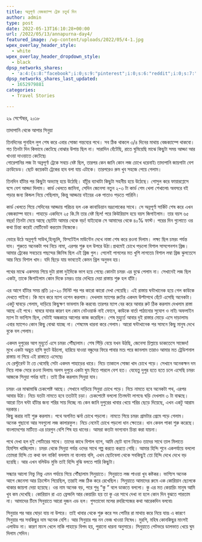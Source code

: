 ```yaml
---
title: অন্নপূর্ণা বেজক্যাম্প ট্রেক চতুর্থ দিন
author: admin
type: post
date: 2022-05-13T16:10:28+00:00
url: /2022/05/13/annapurna-day4/
featured_image: /wp-content/uploads/2022/05/4-1.jpg
wpex_overlay_header_style:
  - white
wpex_overlay_header_dropdown_style:
  - black
dpsp_networks_shares:
  - 'a:4:{s:8:"facebook";i:0;s:9:"pinterest";i:0;s:6:"reddit";i:0;s:7:"twitter";i:0;}'
dpsp_networks_shares_last_updated:
  - 1652979881
categories:
  - Travel Stories

---
```

২৯ সেপ্টেম্বর, ২০১৮

  
তাদাপানি থেকে আপার সিনুয়া

  
তিনদিনের পুনহিল লুপ শেষ করে এবার সোজা গন্তব্যের পথে। সব ঠিক থাকলে ৩/৪ দিনের মাথায় বেজক্যাম্পে থাকবো। গত তিনটা দিন কিভাবে কেটেছে বোঝার উপায় ছিল না। সারাদিন হেঁটেছি, রাতে ঘুমিয়েছি মাঝে কিছুটা সময় আড্ডা আর খাওয়া দাওয়াতে কেটেছে৷  
গোরেপানির লজ টা অন্নপূর্ণা ট্রেকে সবচে বেষ্ট ছিল, তারপর কেন জানি কোন লজ চোখে ধরেনাই৷ তাদাপানি জায়গাটা বেশ ক্রাউডেড। ছোট কয়েকটা ট্রেকের হাব বলা যায় এটাকে। তারপরেও রুম খুব সহজে পেয়ে গেলাম।

  
তিনদিন হাঁটার পর কিছুটা অভ্যাস্থ হয়ে উঠেছি। হাঁটুর ব্যাথাটা কিছুটা সহনীয় হয়ে উঠেছে। গোসুল করে ফায়ারপ্লেসে বসে বেশ আড্ডা দিলাম। কার্ড খেলতে জানিনা, সেদিন জেনেসা নতুন ২-৩ টা কার্ড গেম খেলা শেখালো৷ অবসরে বই পড়ার জন্য কিন্ডল নিয়ে গেছিলাম, কিন্তু আড্ডায় বইয়ের এক পাতাও পড়তে পারিনি।

  
কার্ড খেলতে গিয়ে সেদিনের আড্ডায় পরিচয় হল এক কানাডিয়ান ভদ্রলোকের সাথে। সে অন্নপূর্ণা সার্কিট শেষ করে এখন বেজক্যাম্প যাবে। পাহাড়ে একদিনে ২৫ কি.মি তার বেষ্ট ছিল! পরে কিউরিয়াস হয়ে বয়স জিগাইলাম। তার বয়স ৬৫ বছর! তিনটা মেয়ে আছে ছোটটা আমার থেকে বড়! যাইহোক সে আমাদের থেকে ৪০% ফাস্ট। পরের দিন গুলোতে ওর কথা চিন্তা করেই মোটিভেট করতাম নিজেকে।

  
ভোরে উঠে অন্নপূর্ণা সাউথ,হিনচুলি, ফিসটেইল মাউন্টেন দেখে নাস্তা শেষ করে রওনা দিলাম। লক্ষ্য ছিল চমরং পর্যন্ত যাব। শুরুতে অনেকটা পথ নিচে নামা, এরপর শুরু হল উপরে উঠা।প্রথমেই চোখে পড়লো বিশাল সাসপেনশন ব্রিজ। আমার ট্রেকের সবচেয়ে পছন্দের জিনিষ ছিল এই ব্রিজ গুল। পেলেই পাগলের মত খুশি লাগতো৷ বিশাল লম্বা ব্রিজ ঝুলতেসে আর নিচে বিশাল খাদ। যদি ছিড়ে যায় ভাবতেই কেমন থ্রিল অনুভব হয়।

  
পথের মাঝে একসময় গিয়ে দুটা রাস্তা দুইদিকে ভাগ হয়ে গেছে৷ কোনটা চমরং এর বুঝে পেলাম না। সেখানেই লজ ছিল একটা, তাকে জিগাইলাম কোন দিকে চমরং৷ তার দেখিয়ে দেয়া রাস্তায় শুরু হল হাঁটা।

  
এর আগে হাঁটার সময় প্রতি ১৫-২০ মিনিট পর পর কারো কারো দেখা পেয়েছি। এই রাস্তায় ঘন্টাখানেক হয়ে গেল কাউকে দেখতে পাইনা। কি মনে করে ম্যাপ ওপেন করলাম। দেখলাম ম্যাপের রুটের একদম উল্টাপথে হেঁটে এসেছি অনেকটা। একটু ঘাবড়ে গেলাম, দাড়িয়ে কিছুক্ষণ ভাবলাম কি করবো৷ তারপর ম্যাপ বের করে আবার রুট ঠিক করলাম দেখলাম রাস্তা আছে এই পথে। ঘাবরে যাবার কারণ হল কোন নেটওয়ার্ক নাই ফোনে, কাউকে বার্তা পাঠানোর সুযোগ ও নাই৷ অফলাইন ম্যাপ টা ভাগ্যিস ছিল, সেটাই অন্ধকারে আলোর কাজ করেছিল। শেষ মুহুর্তে আবার দুই রাস্তার মোড়ে এসে দাড়ালাম৷ এবার ম্যাপেও কোন কিছু বোঝা যাচ্ছে না। শেষমেষ ধারনা করে গেলাম। আরো ঘন্টাখানেক পর সামনে কিছু মানুষ দেখে বুকে বল পেলাম।

  
একদম দুপুরের আগ মুহুর্তে এসে চমরং পৌঁছালাম। শেষ সিঁড়ি বেয়ে যখন উঠছি, জেনেসা চিল্লায়ে ডাকতেসে সাজেদ! মুখে একটা অদ্ভুত হাসি ফুটে উঠলো, হারিয়ে যাওয়া বন্ধুদের ফিরে পাবার মত৷ পরে জানলাম তারাও আমার মত ট্রেডিশনাল রাস্তায় না গিয়ে এই রাস্তাতে এসেছে৷  
যে রেস্টুরেন্ট টা তে থেমেছি সেটা একদম পাহাড়ের ধারে। নিচে তাকালে সোজা খাদ চোখে পড়ে। সেখানে অনেকক্ষন দম নিয়ে লাঞ্চ সেরে রওনা দিলাম৷ অলস দুপুরে একটা ঘুম দিতে পারলে বেশ হত। যেহেতু দুপুর হতে হতে চলে এসেছি চমরং আজকে সিনুয়া পর্যন্ত যাই। তাই ঠিক করলাম সিনুয়া যাব।

  
চমরং এর মাঝামাঝি চেকপোষ্ট আছে। সেখানে দাড়িয়ে সিনুয়া চোখে পড়ে। নিচে নামতে হবে অনেকটা পথ, এরপর আবার উঠা। নিচে যতটা নামতে হবে ততটাই চড়া। চেকপোষ্টে বললো তিনঘন্টা লাগবে৷ ঘড়ি দেখলাম ৩ টা বাঝছে। আরো তিন ঘন্টা হাঁটার জন্য শরির সায় দিচ্ছে না৷ কেন জানি দুপুরের খাবার খেয়ে শরির ছেড়ে দিয়েছে, এখন একটু আরাম দরকার।  
কিছু করার নাই শুরু করলাম। পথে অগনিত ঝর্না চোখে পড়লো। নামতে গিয়ে চমরং গ্রামটার প্রেমে পড়ে গেলাম। অনেক গুছানো আর সবগুলো লজ কালারফুল। নিচে নেমেই চোখে পড়লো ধান ক্ষেতের। ধান কেবল পাকা শুরু করেছে। বাংলাদেশের মাটিতে এর চারগুন বেশি শিষ হয় ধানের। আমরা কতটা ভাগ্যবান চিন্তা করা যায়না।

  
পথে দেখা হল দুই পোর্টারের সাথে। তাদের কাধে বিশাল ব্যাগ, আমি ছোট ব্যাগ নিয়েও তাদের সাথে তাল মিলাতে হিমশিম খাচ্ছিলাম। চমরং থেকে সিনুয়া পর্যন্ত ওদের সাথে গল্প করতে করতে গেছি। আমার হিন্দি শুনে একপর্যায়ে বললো তোমরা হিন্দি তে কথা বল নাকি! বললাম না বাংলায় বলি, এখন ছোটবেলা থেকে সবকিছুই তো হিন্দি দেখে দেখে বড় হয়েছি। আর এখন বলিউড মুভি তাই হিন্দি বুঝি বলতে পারি কিছুটা।

  
সন্ধ্যার আলো নিভু নিভু এমন পর্যায়ে গিয়ে পৌঁছালাম সিনুয়াতে। সিনুয়াতে লজ পাওয়া খুব কষ্টকর। ভাগ্যিস অনেক আগে জেনেসা আর ক্রিস্টেন গিয়েছিল, তারাই লজ ঠিক করে রেখেছিল। সিনুয়াতে আমাদের রুমে এক কোরিয়ান ছেলেকে থাকার জায়গা দেয়া হয়েছে। ওর নাম অনেক বড়, পরে শুধু &#8220;কু &#8221; বলে ডাকতে বললো। কু এর মত কেয়ারিং মানুষ আমি খুব কম দেখেছি। কোরিয়ান রা এত ফ্রেন্ডলি আর কেয়ারিং হয় তা কু এর সাথে দেখা না হলে কোন দিন বুঝতে পারতাম না। আমাদের টিমে সিনুয়াতে আরো দুজন এড হল। গুসতাভো মলের রদরিগেজের কথা আরেকদিন বলবো৷

  
সিনুয়ার পর আর ঘোড়া যায় না উপরে। তাই খাবার থেকে শুরু করে সব পোর্টার রা মাথায় করে নিয়ে যায়৷ এ কারণে সিনুয়ার পর সবকিছুর দাম অনেক বেশি। আর সিনুয়ার পর নন ভেজ খাওয়া নিষেধ। মুরগি, মহিষ কোনকিছুর মাংসই এলাউড না। কারণ মাংস খেলে নাকি পাহাড়ে বিপদ হয়, পুরানো ধারনা অনুসারে। সিনুয়াতে পেটভরে ডালভাত খেয়ে ঘুম দিলাম সেদিন।